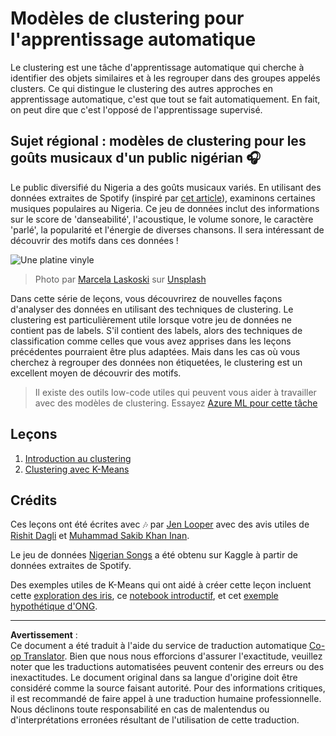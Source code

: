 <!--
CO_OP_TRANSLATOR_METADATA:
{
  "original_hash": "b28a3a4911584062772c537b653ebbc7",
  "translation_date": "2025-09-03T22:55:31+00:00",
  "source_file": "5-Clustering/README.md",
  "language_code": "fr"
}
-->
# Modèles de clustering pour l'apprentissage automatique

Le clustering est une tâche d'apprentissage automatique qui cherche à identifier des objets similaires et à les regrouper dans des groupes appelés clusters. Ce qui distingue le clustering des autres approches en apprentissage automatique, c'est que tout se fait automatiquement. En fait, on peut dire que c'est l'opposé de l'apprentissage supervisé.

## Sujet régional : modèles de clustering pour les goûts musicaux d'un public nigérian 🎧

Le public diversifié du Nigeria a des goûts musicaux variés. En utilisant des données extraites de Spotify (inspiré par [cet article](https://towardsdatascience.com/country-wise-visual-analysis-of-music-taste-using-spotify-api-seaborn-in-python-77f5b749b421)), examinons certaines musiques populaires au Nigeria. Ce jeu de données inclut des informations sur le score de 'danseabilité', l'acoustique, le volume sonore, le caractère 'parlé', la popularité et l'énergie de diverses chansons. Il sera intéressant de découvrir des motifs dans ces données !

![Une platine vinyle](../../../translated_images/turntable.f2b86b13c53302dc106aa741de9dc96ac372864cf458dd6f879119857aab01da.fr.jpg)

> Photo par <a href="https://unsplash.com/@marcelalaskoski?utm_source=unsplash&utm_medium=referral&utm_content=creditCopyText">Marcela Laskoski</a> sur <a href="https://unsplash.com/s/photos/nigerian-music?utm_source=unsplash&utm_medium=referral&utm_content=creditCopyText">Unsplash</a>
  
Dans cette série de leçons, vous découvrirez de nouvelles façons d'analyser des données en utilisant des techniques de clustering. Le clustering est particulièrement utile lorsque votre jeu de données ne contient pas de labels. S'il contient des labels, alors des techniques de classification comme celles que vous avez apprises dans les leçons précédentes pourraient être plus adaptées. Mais dans les cas où vous cherchez à regrouper des données non étiquetées, le clustering est un excellent moyen de découvrir des motifs.

> Il existe des outils low-code utiles qui peuvent vous aider à travailler avec des modèles de clustering. Essayez [Azure ML pour cette tâche](https://docs.microsoft.com/learn/modules/create-clustering-model-azure-machine-learning-designer/?WT.mc_id=academic-77952-leestott)

## Leçons

1. [Introduction au clustering](1-Visualize/README.md)
2. [Clustering avec K-Means](2-K-Means/README.md)

## Crédits

Ces leçons ont été écrites avec 🎶 par [Jen Looper](https://www.twitter.com/jenlooper) avec des avis utiles de [Rishit Dagli](https://rishit_dagli) et [Muhammad Sakib Khan Inan](https://twitter.com/Sakibinan).

Le jeu de données [Nigerian Songs](https://www.kaggle.com/sootersaalu/nigerian-songs-spotify) a été obtenu sur Kaggle à partir de données extraites de Spotify.

Des exemples utiles de K-Means qui ont aidé à créer cette leçon incluent cette [exploration des iris](https://www.kaggle.com/bburns/iris-exploration-pca-k-means-and-gmm-clustering), ce [notebook introductif](https://www.kaggle.com/prashant111/k-means-clustering-with-python), et cet [exemple hypothétique d'ONG](https://www.kaggle.com/ankandash/pca-k-means-clustering-hierarchical-clustering).

---

**Avertissement** :  
Ce document a été traduit à l'aide du service de traduction automatique [Co-op Translator](https://github.com/Azure/co-op-translator). Bien que nous nous efforcions d'assurer l'exactitude, veuillez noter que les traductions automatisées peuvent contenir des erreurs ou des inexactitudes. Le document original dans sa langue d'origine doit être considéré comme la source faisant autorité. Pour des informations critiques, il est recommandé de faire appel à une traduction humaine professionnelle. Nous déclinons toute responsabilité en cas de malentendus ou d'interprétations erronées résultant de l'utilisation de cette traduction.
